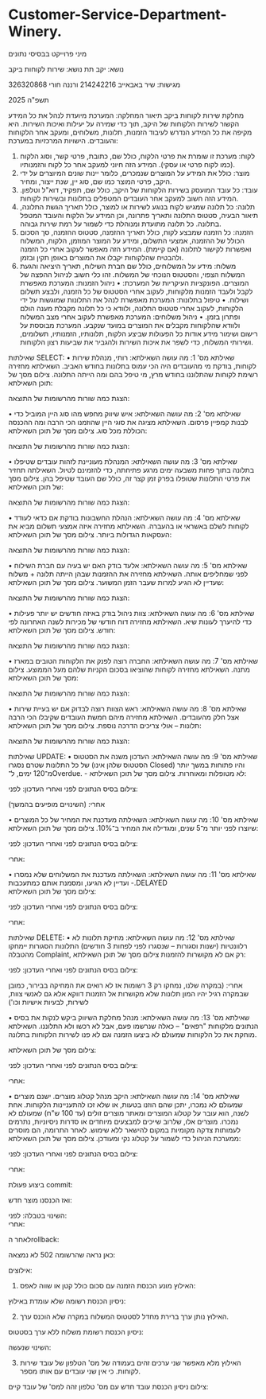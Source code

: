 # Customer-Service-Department-Winery.
מיני פרוייקט בבסיסי נתונים


נושא: יקב
תת נושא: שירות לקוחות ביקב


מגישות: שיר באבאייב
214242216
ורננה חורי
326320868




תשפ"ה 2025







מחלקת שירות לקוחות ביקב 
תיאור המחלקה:
המערכת מיועדת לנהל את כל המידע הקשור לשירות הלקוחות של היקב, תוך כדי שמירה על יעילות ואיכות השירות. היא מקיפה את כל המידע הנדרש לעיבוד הזמנות, תלונות, משלוחים, ומעקב אחר הלקוחות והעובדים.
הישויות המרכזיות במערכת:
1.	לקוח: מערכת זו שומרת את פרטי הלקוח, כולל שם, כתובת, פרטי קשר, וסוג הלקוח (כמו לקוח פרטי או עסקי). המידע הזה חיוני למעקב אחר כל לקוח והזמנותיו.
2.	מוצר: כולל את המידע על המוצרים שנמכרים, כלומר יינות שונים המיוצרים על ידי היקב, פרטי המוצר כמו שם, סוג יין, שנת ייצור, ומחיר.
3.	עובד: כל עובד המועסק בשירות הלקוחות של היקב, כולל שם, תפקיד, דוא"ל וטלפון. המידע הזה חשוב למעקב אחר העובדים המטפלים בתלונות ובשירות לקוחות.
4.	תלונה: כל תלונה שמגיש לקוח בנוגע לשירות או למוצר, כולל תאריך הגשת התלונה, תיאור הבעיה, סטטוס התלונה ותאריך פתרונה, וכן המידע על הלקוח והעובד המטפל בתלונה. כל תלונה מתועדת ומנוהלת כדי לשמור על רמת שירות גבוהה.
5.	הזמנה: כל הזמנה שמבצע לקוח, כולל תאריך ההזמנה, סטטוס ההזמנה, סך הסכום הכולל של ההזמנה, אמצעי התשלום, ומידע על המוצר המוזמן, הלקוח, המשלוח ואפשרות לקישור לתלונה (אם קיימת). המידע הזה מאפשר לעקוב אחרי כל הזמנה ולהבטיח שהלקוחות יקבלו את המוצרים באופן תקין ובזמן.
6.	משלוח: מידע על המשלוחים, כולל שם חברת השילוח, תאריך היציאה והגעת המשלוח הצפוי, והסטטוס הנוכחי של המשלוח. זהו כלי חשוב לניהול ההפצה של המוצרים.
הפונקציות העיקריות של המערכת:
•	ניהול הזמנות: המערכת מאפשרת לקבל ולעבד הזמנות מלקוחות, לעקוב אחרי הסטטוס של כל הזמנה, ולבצע תשלום ושילוח.
•	טיפול בתלונות: המערכת מאפשרת לנהל את התלונות שמוגשות על ידי הלקוחות, לעקוב אחרי סטטוס התלונה, ולוודא כי כל תלונה מקבלת מענה הולם ופתרון בזמן.
•	ניהול משלוחים: המערכת מאפשרת לעקוב אחרי מצב המשלוח ולוודא שהלקוחות מקבלים את המוצרים במועד שנקבע.
המערכת מבוססת על רישום ושימור מידע אודות כל הפעולות שביצע הלקוח, תלונותיו, הזמנותיו, תשלומים, ושירותי המשלוח, כדי לשפר את איכות השירות ולהגביר את שביעות רצון הלקוחות.


שאילתות SELECT:
•	שאילתא מס' 1:
מה עושה השאילתא:
רותי, מנהלת שירות לקוחות, בודקת מי מהעובדים היה הכי עמוס בתלונות בחודש האביב. השאילתא מחזירה רשימת לקוחות שהתלוננו בחודש מרץ, מי טיפל בהם ומה הייתה התלונה.
צילום מסך של תוכן השאילתא:
 
הצגת כמה שורות מהרשומות של התוצאה:
 


•	שאילתא מס' 2:
מה עושה השאילתא:
איש שיווק מחפש מהו סוג היין המוביל כדי לבנות קמפיין פרסום. השאילתא מציגה את סוגי היין שהוזמנו הכי הרבה ומה ההכנסה הכוללת מכל סוג.
צילום מסך של תוכן השאילתא:
 
הצגת כמה שורות מהרשומות של התוצאה:
 


•	שאילתא מס' 3:
מה עושה השאילתא:
המנהלת מעוניינת לזהות עובדים שטיפלו בתלונה בתוך פחות משבעה ימים מרגע פתיחתה, כדי להזמינם לטיול. השאילתה תחזיר את פרטי התלונות שטופלו בפרק זמן קצר זה, כולל שם העובד שטיפל בהן.
צילום מסך של תוכן השאילתא:
 
הצגת כמה שורות מהרשומות של התוצאה:
 


•	שאילתא מס' 4:
מה עושה השאילתא:
הנהלת החשבונות בודקת אם כדאי לעודד לקוחות לשלם באשראי או בהעברה. השאילתא מחזירה איזה אמצעי תשלום מביא את העסקאות הגדולות ביותר.
צילום מסך של תוכן השאילתא:
 
הצגת כמה שורות מהרשומות של התוצאה:
 


•	שאילתא מס' 5:
מה עושה השאילתא:
אלעד בודק האם יש בעיה עם חברת השילוח לפני שמחליפים אותה. השאילתא מחזירה את ההזמנות שבהן הייתה תלונה + משלוח שעדיין לא הגיע למרות שעבר הזמן המשוער.
צילום מסך של תוכן השאילתא:
 
הצגת כמה שורות מהרשומות של התוצאה:
 


•	שאילתא מס' 6:
מה עושה השאילתא:
צוות ניהול בודק באיזה חודשים יש יותר פעילות כדי להיערך לעונות שיא. השאילתא מחזירה דוח חודשי של מכירות לשנה האחרונה לפי חודש.
צילום מסך של תוכן השאילתא:
 
הצגת כמה שורות מהרשומות של התוצאה:
 

•	שאילתא מס' 7:
מה עושה השאילתא:
החברה רוצה לפנק את הלקוחות הטובים במארז מתנה. השאילתא מחזירה לקוחות שהוציאו בסכום הקניות שלהם מעל הממוצע.
צילום מסך של תוכן השאילתא:
 
הצגת כמה שורות מהרשומות של התוצאה:
 


•	שאילתא מס' 8:
מה עושה השאילתא:
ראש הצוות רוצה לבדוק אם יש בעיית שירות אצל חלק מהעובדים. השאילתא מחזירה מיהם חמשת העובדים שקיבלו הכי הרבה תלונות – אולי צריכים הדרכה נוספת.
צילום מסך של תוכן השאילתא:
 
הצגת כמה שורות מהרשומות של התוצאה:
 


שאילתות UPDATE:
•	שאילתא מס' 9:
מה עושה השאילתא:
העדכון משנה את הסטטוס של כל התלונות שטרם נסגרו (הסטטוס שלהן אינו Closed)  והיו פתוחות במשך יותר מ־120 ימים, ל־Overdue. - לא מטופלות ומאוחרות.
צילום מסך של תוכן השאילתא:
 
צילום בסיס הנתונים לפני ואחרי העדכון:
לפני: 
 
אחרי: (השינויים מופיעים בהמשך)
 


•	שאילתא מס' 10:
מה עושה השאילתא:
השאילתה מעדכנת את המחיר של כל המוצרים שיוצרו לפני יותר מ־5 שנים, ומגדילה את המחיר ב־10%.
צילום מסך של תוכן השאילתא:
 
צילום בסיס הנתונים לפני ואחרי העדכון:
לפני: 
 
אחרי: 
 

•	שאילתא מס' 11:
מה עושה השאילתא:
השאילתה מעדכנת את המשלוחים שלא נמסרו ועדיין לא הגיעו, ומסמנת אותם כמתעכבות -.DELAYED  
צילום מסך של תוכן השאילתא:
 
צילום בסיס הנתונים לפני ואחרי העדכון:
לפני: 
 
אחרי: 
 

שאילתות DELETE:
•	שאילתא מס' 12:
מה עושה השאילתא:
מחיקת תלונות לא רלוונטיות (ישנות וסגורות – שנסגרו לפני לפחות 3 חודשים) התלונות הסגורות יימחקו מהטבלה Complaint, רק אם לא מקושרות להזמנות
צילום מסך של תוכן השאילתא:
 
צילום בסיס הנתונים לפני ואחרי העדכון:
לפני: 
 
אחרי: (במקרה שלנו, נמחקו רק 3 רשומות אז לא רואים את המחיקה בבירור, כמובן שבמקרה רגיל יהיו המון תלונות שלא מקושרות אל הזמנות דווקא אלא גם לאנשי צוות, לשירות, לבעיות אישיות וכו')
 



•	שאילתא מס' 13:
מה עושה השאילתא:
מנהל מחלקת השיווק ביקש לנקות את בסיס הנתונים מלקוחות "רפאים" – כאלה שנרשמו פעם, אבל לא רכשו ולא התלוננו. השאילתא מוחקת את כל הלקוחות שמעולם לא ביצעו הזמנה וגם לא פנו לשירות הלקוחות בתלונה.

צילום מסך של תוכן השאילתא:
 
צילום בסיס הנתונים לפני ואחרי העדכון:
לפני: 
 
אחרי: 
 


•	שאילתא מס' 14:
מה עושה השאילתא:
היקב מנהל קטלוג מוצרים. ישנם מוצרים שמעולם לא נמכרו, יתכן שהם הוזנו בטעות, או שלא זכו להתעניינות הלקוחות. אחת לשנה, הוא עובר על קטלוג המוצרים ומאתר מוצרים זולים (עד 100 ש"ח) שמעולם לא נמכרו.
מוצרים אלו, שלרוב שייכים למבצעים מיוחדים או סדרות ניסיוניות, נתרמים לעמותות צדקה מקומיות במקום להישאר ללא שימוש.
לאחר התרומה, הם מוסרים ממערכת הניהול כדי לשמור על קטלוג נקי ומעודכן.
צילום מסך של תוכן השאילתא:
 
צילום בסיס הנתונים לפני ואחרי העדכון:
לפני: 
 
אחרי: 
 










ביצוע פעולת commit:
 
ואז הכנסנו מוצר חדש:
 

השינוי בטבלה:
לפני:  
אחרי:
 

לאחר הrollback:

 
כאן נראה שהרשומה 502 לא נמצאה:
 





אילוצים:
1.	האילוץ מונע הכנסת הזמנה עם סכום כולל קטן או שווה לאפס:
 

ניסיון הכנסת רשומה שלא עומדת באילוץ:
 


2.	האילוץ נותן ערך ברירת מחדל לסטטוס המשלוח במקרה שלא הוכנס ערך.
 

ניסיון הכנסת רשומת משלוח ללא ערך בסטטוס:
 
השינוי שנעשה:
 

3.	האילוץ מלא מאפשר שני ערכים זהים בעמודה של מס' הטלפון של עובד שירות לקוחות. כי אין שני עובדים עם אותו מספר.
 
צילום ניסיון הכנסת עובד חדש עם מס' טלפון זהה למס' של עובד קיים:
 



